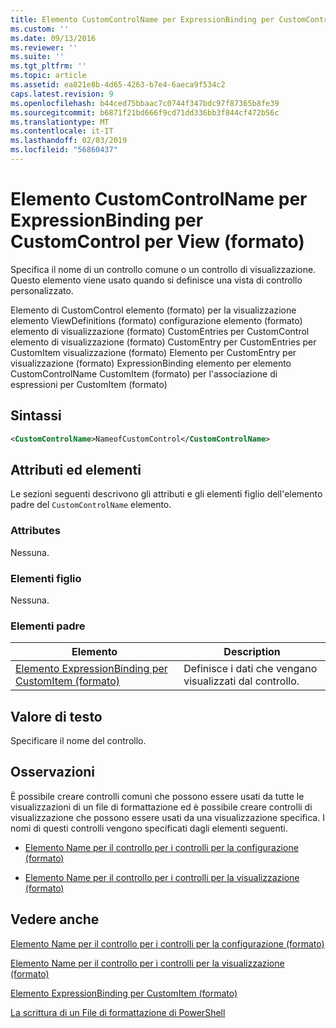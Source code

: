 ```yaml
---
title: Elemento CustomControlName per ExpressionBinding per CustomControl per visualizzazione (formato) | Microsoft Docs
ms.custom: ''
ms.date: 09/13/2016
ms.reviewer: ''
ms.suite: ''
ms.tgt_pltfrm: ''
ms.topic: article
ms.assetid: ea821e8b-4d65-4263-b7e4-6aeca9f534c2
caps.latest.revision: 9
ms.openlocfilehash: b44ced75bbaac7c0744f347bdc97f87365b8fe39
ms.sourcegitcommit: b6871f21bd666f9cd71dd336bb3f844cf472b56c
ms.translationtype: MT
ms.contentlocale: it-IT
ms.lasthandoff: 02/03/2019
ms.locfileid: "56860437"
---
```

# <a name="customcontrolname-element-for-expressionbinding-for-customcontrol-for-view-format"></a>Elemento CustomControlName per ExpressionBinding per CustomControl per View (formato)

Specifica il nome di un controllo comune o un controllo di visualizzazione. Questo elemento viene usato quando si definisce una vista di controllo personalizzato.

Elemento di CustomControl elemento (formato) per la visualizzazione elemento ViewDefinitions (formato) configurazione elemento (formato) elemento di visualizzazione (formato) CustomEntries per CustomControl elemento di visualizzazione (formato) CustomEntry per CustomEntries per CustomItem visualizzazione (formato) Elemento per CustomEntry per visualizzazione (formato) ExpressionBinding elemento per elemento CustomControlName CustomItem (formato) per l'associazione di espressioni per CustomItem (formato)

## <a name="syntax"></a>Sintassi

```xml
<CustomControlName>NameofCustomControl</CustomControlName>
```

## <a name="attributes-and-elements"></a>Attributi ed elementi

Le sezioni seguenti descrivono gli attributi e gli elementi figlio dell'elemento padre del `CustomControlName` elemento.

### <a name="attributes"></a>Attributes

Nessuna.

### <a name="child-elements"></a>Elementi figlio

Nessuna.

### <a name="parent-elements"></a>Elementi padre

|Elemento|Description|
|-------------|-----------------|
|[Elemento ExpressionBinding per CustomItem (formato)](./expressionbinding-element-for-customitem-for-controls-for-configuration-format.md)|Definisce i dati che vengano visualizzati dal controllo.|

## <a name="text-value"></a>Valore di testo

Specificare il nome del controllo.

## <a name="remarks"></a>Osservazioni

È possibile creare controlli comuni che possono essere usati da tutte le visualizzazioni di un file di formattazione ed è possibile creare controlli di visualizzazione che possono essere usati da una visualizzazione specifica. I nomi di questi controlli vengono specificati dagli elementi seguenti.

- [Elemento Name per il controllo per i controlli per la configurazione (formato)](./name-element-for-control-for-controls-for-configuration-format.md)

- [Elemento Name per il controllo per i controlli per la visualizzazione (formato)](./name-element-for-control-for-controls-for-view-format.md)

## <a name="see-also"></a>Vedere anche

[Elemento Name per il controllo per i controlli per la configurazione (formato)](./name-element-for-control-for-controls-for-configuration-format.md)

[Elemento Name per il controllo per i controlli per la visualizzazione (formato)](./name-element-for-control-for-controls-for-view-format.md)

[Elemento ExpressionBinding per CustomItem (formato)](./expressionbinding-element-for-customitem-for-controls-for-configuration-format.md)

[La scrittura di un File di formattazione di PowerShell](./writing-a-powershell-formatting-file.md)
